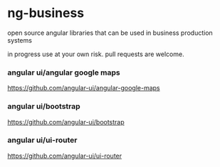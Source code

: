 # ng-business
open source angular libraries that can be used in business production systems

in progress
use at your own risk.
pull requests are welcome. 

### angular ui/angular google maps
https://github.com/angular-ui/angular-google-maps

### angular ui/bootstrap
https://github.com/angular-ui/bootstrap

### angular ui/ui-router
https://github.com/angular-ui/ui-router
